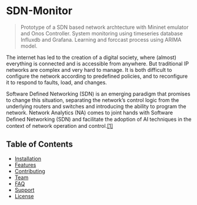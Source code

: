 # SDN-Monitor

> Prototype of a SDN based network archtecture with Mininet emulator and Onos Controller. System monitoring using timeseries database Influxdb and Grafana. Learning and forccast process using ARIMA model.

The internet has led to the creation of a digital society, where (almost) everything is connected and is accessible from anywhere. But traditional IP networks are complex and very hard to manage. It is both difficult to configure the network according to predefined policies, and to reconfigure it to respond to faults, load, and changes.

Software Defined Networking (SDN) is an emerging paradigm that promises to change this situation, separating the network’s control logic from the underlying routers and switches and introducing the ability to program the network.
Network Analytics (NA) comes to joint hands with Software Deﬁned Networking (SDN) and facilitate the adoption of AI techniques in the context of network operation and control.[[1]](https://ieeexplore.ieee.org/document/6994333)

## Table of Contents

- [Installation](https://github.com/JuliaOli/SDN-Monitor/wiki/Installation)
- [Features](#features)
- [Contributing](#contributing)
- [Team](#team)
- [FAQ](#faq)
- [Support](#support)
- [License](#license)

